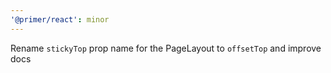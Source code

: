 ```yaml
---
'@primer/react': minor
---
```


Rename `stickyTop` prop name for the PageLayout to `offsetTop` and improve docs
